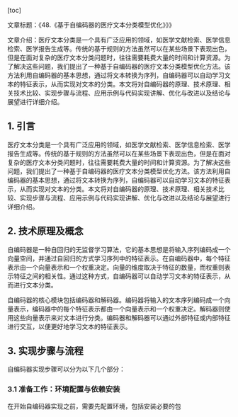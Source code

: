 
[toc]                    
                
                
文章标题：《48.《基于自编码器的医疗文本分类模型优化》》》

文章介绍：医疗文本分类是一个具有广泛应用的领域，如医学文献检索、医学信息检索、医学报告生成等。传统的基于规则的方法虽然可以在某些场景下表现出色，但是在面对复杂的医疗文本分类问题时，往往需要耗费大量的时间和计算资源。为了解决这些问题，我们提出了一种基于自编码器的医疗文本分类模型优化方法。该方法利用自编码器的基本思想，通过将文本转换为序列，自编码器可以自动学习文本的特征表示，从而实现对文本的分类。本文将对自编码器的原理、技术原理、相关技术比较、实现步骤与流程、应用示例与代码实现讲解、优化与改进以及结论与展望进行详细介绍。

## 1. 引言

医疗文本分类是一个具有广泛应用的领域，如医学文献检索、医学信息检索、医学报告生成等。传统的基于规则的方法虽然可以在某些场景下表现出色，但是在面对复杂的医疗文本分类问题时，往往需要耗费大量的时间和计算资源。为了解决这些问题，我们提出了一种基于自编码器的医疗文本分类模型优化方法。该方法利用自编码器的基本思想，通过将文本转换为序列，自编码器可以自动学习文本的特征表示，从而实现对文本的分类。本文将对自编码器的原理、技术原理、相关技术比较、实现步骤与流程、应用示例与代码实现讲解、优化与改进以及结论与展望进行详细介绍。

## 2. 技术原理及概念

自编码器是一种自回归的无监督学习算法，它的基本思想是将输入序列编码成一个向量空间，并通过自回归的方式学习序列中的特征表示。在自编码器中，每个特征表示由一个向量表示和一个权重决定。向量的维度取决于特征的数量，而权重则表示特征之间的相关性。通过这种方式，自编码器可以自动学习文本的特征表示，从而进行文本分类。

自编码器的核心模块包括编码器和解码器。编码器将输入的文本序列编码成一个向量表示，编码器中的每个特征表示都由一个向量表示和一个权重决定。解码器则使用这些向量表示来对文本进行分类。编码器和解码器可以通过外部特征或内部特征进行交互，以便更好地学习文本的特征表示。

## 3. 实现步骤与流程

自编码器实现步骤可以分为以下几个部分：

### 3.1 准备工作：环境配置与依赖安装

在开始自编码器实现之前，需要先配置环境，包括安装必要的包

